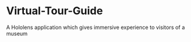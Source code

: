 # Virtual-Tour-Guide
A Hololens application which gives immersive experience to visitors of a museum
